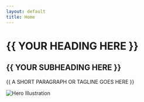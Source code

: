 ```yaml
---
layout: default
title: Home
---
```


<div class="hero">
  <div class="hero-text">
    <h1>{{ YOUR HEADING HERE }}</h1>
    <h2>{{ YOUR SUBHEADING HERE }}</h2>
    <p>{{ A SHORT PARAGRAPH OR TAGLINE GOES HERE }}</p>
  </div>
  <div class="hero-image">
    <img src="assets/hero-illustration.png" alt="Hero Illustration" />
  </div>
</div>
